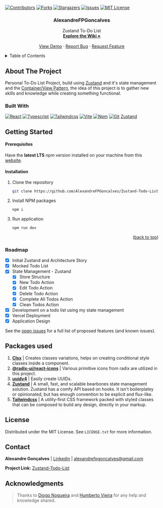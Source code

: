 <a name="readme-top"></a>

[![Contributors][contributors-shield]][contributors-url] [![Forks][forks-shield]][forks-url] [![Stargazers][stars-shield]][stars-url] [![Issues][issues-shield]][issues-url] [![MIT License][license-shield]][license-url]

<!-- PROJECT LOGO -->
<div align="center">

<h3 align="center">AlexandreFPGoncalves</h3>
  <p align="center">
    Zustand To-Do List
    <br />
    <a href="https://github.com/AlexandreFPGoncalves/Zustand-Todo-List/wiki"><strong>Explore the Wiki »</strong></a>
    <br />
    <br />
    <a href="https://alexandrefpgoncalves-zustand-todo-list.vercel.app/">View Demo</a>
    ·
    <a href="https://github.com/AlexandreFPGoncalves/Zustand-Todo-List/issues">Report Bug</a>
    ·
    <a href="https://github.com/AlexandreFPGoncalves/Zustand-Todo-List/issues">Request Feature</a>
  </p>

<!-- <img src="https://i.imgur.com/8lUi7mg.png" alt="Project Preview" width="35%"> -->

</div>

<!-- TABLE OF CONTENTS -->
<details>
  <summary>Table of Contents</summary>
  <ol>
    <li>
      <a href="#about-the-project">About The Project</a>
      <ul>
        <li><a href="#built-with">Built With</a></li>
      </ul>
    </li>
    <li>
      <a href="#getting-started">Getting Started</a>
      <ul>
        <li><a href="#prerequisites">Prerequisites</a></li>
        <li><a href="#installation">Installation</a></li>
      </ul>
    </li>
    <li><a href="#roadmap">Roadmap</a></li>
    <li><a href="#packages-used">Packages Used</a></li>
    <li><a href="#license">License</a></li>
    <li><a href="#contact">Contact</a></li>
    <li><a href="#acknowledgments">Acknowledgments</a></li>
  </ol>
</details>

<!-- ABOUT THE PROJECT -->

## About The Project

Personal To-Do List Project, build using [Zustand](https://docs.pmnd.rs/zustand/getting-started/introduction) and it's state management and the [Container/View Pattern](https://dev.to/ornio/container-view-pattern-in-react-inc-hooks-5404), the idea of this project is to gather new skills and knowledge while creating something functional.

### Built With

[![React][react-shield]][react-url] [![Typescript][typescript-shield]][typescript-url] [![Tailwindcss][tailwindcss-shield]][tailwindcss-url] [![Vite][vite-shield]][vite-url] [![Npm][npm-shield]][npm-url] [![Git][git-shield]][git-url] [Zustand](https://docs.pmnd.rs/zustand/getting-started/introduction)

<!-- GETTING STARTED -->

## Getting Started

#### Prerequisites

Have the <b>latest LTS</b> npm version installed on your machine from this [website](https://nodejs.org/en/).

#### Installation

1. Clone the repository
   ```sh
   git clone https://github.com/AlexandreFPGoncalves/Zustand-Todo-List.git
   ```
2. Install NPM packages
   ```sh
   npm i
   ```
3. Run application
   ```sh
   npm run dev
   ```
   <p align="right">(<a href="#readme-top">back to top</a>)</p>

<!-- ROADMAP -->

### Roadmap

- [x] Initial Zustand and Architecture Story
- [x] Mocked Todo List
- [x] State Management - Zustand
  - [x] Store Structure
  - [x] New Todo Action
  - [x] Edit Todo Action
  - [x] Delete Todo Action
  - [x] Complete All Todos Action
  - [x] Clean Todos Action
- [x] Development on a todo list using my state management
- [x] Vercel Deployment
- [x] Application Design

See the [open issues](https://github.com/AlexandreFPGoncalves/Zustand-Todo-List/issues) for a full list of proposed features (and known issues).

<!-- PACKAGES USED -->

## Packages used

1. <b>[Clsx](https://www.npmjs.com/package/clsx)</b> | Creates classes variations, helps on creating conditional style classes inside a component. <br>
2. <b>[@radix-ui/react-icons](https://www.radix-ui.com)</b> | Various primitive icons from radix are utilized in this project. <br>
3. <b>[uuidv4](https://www.npmjs.com/package/uuidv4)</b> | Easily create UUIDs. <br>
4. <b>[Zustand](https://zustand-demo.pmnd.rs)</b> | A small, fast, and scalable bearbones state management solution. Zustand has a comfy API based on hooks. It isn't boilerplatey or opinionated, but has enough convention to be explicit and flux-like. <br>
5. <b>[Tailwindcss](https://tailwindcss.com)</b> | A utility-first CSS framework packed with styled classes that can be composed to build any design, directly in your markup.

<!-- LICENSE -->

## License

Distributed under the MIT License. See `LICENSE.txt` for more information.

<!-- CONTACT -->

## Contact

**Alexandre Gonçalves** | [Linkedin](https://www.linkedin.com/in/alexandre-gonçalves-3a4a53227/) | alexandrefpgoncalves@gmail.com

**Project Link:** [Zustand-Todo-List](https://github.com/AlexandreFPGoncalves/Zustand-Todo-List)

<!-- ACKNOWLEDGMENTS -->

## Acknowledgments

> Thanks to [Diogo Nogueira](https://github.com/isneru) and [Humberto Vieira](https://github.com/hjsvieira98) for any help and knowledge shared.

[contributors-shield]: https://img.shields.io/github/contributors/AlexandreFPGoncalves/Zustand-Todo-List.svg?style=for-the-badge
[contributors-url]: https://github.com/AlexandreFPGoncalves/Zustand-Todo-List/graphs/contributors
[forks-shield]: https://img.shields.io/github/forks/AlexandreFPGoncalves/Zustand-Todo-List.svg?style=for-the-badge
[forks-url]: https://github.com/AlexandreFPGoncalves/Zustand-Todo-List/network/members
[stars-shield]: https://img.shields.io/github/stars/AlexandreFPGoncalves/Zustand-Todo-List?style=for-the-badge
[stars-url]: https://github.com/AlexandreFPGoncalves/Zustand-Todo-List/stargazers
[issues-shield]: https://img.shields.io/github/issues/AlexandreFPGoncalves/Zustand-Todo-List.svg?style=for-the-badge
[issues-url]: https://github.com/AlexandreFPGoncalves/Zustand-Todo-List/issues
[license-shield]: https://img.shields.io/github/license/AlexandreFPGoncalves/Zustand-Todo-List.svg?style=for-the-badge
[license-url]: https://github.com/AlexandreFPGoncalves/Zustand-Todo-List/blob/master/LICENSE.txt
[linkedin-shield]: https://img.shields.io/badge/-LinkedIn-black.svg?style=for-the-badge&logo=linkedin&colorB=555
[linkedin-url]: https://www.linkedin.com/in/alexandre-gonçalves-3a4a53227/

<!-- Languages Shields -->

[react-shield]: https://img.shields.io/badge/React-20232A?style=for-the-badge&logo=react&logoColor=61DAFB
[react-url]: https://reactjs.org/
[typescript-shield]: https://img.shields.io/badge/typescript-%23007ACC.svg?style=for-the-badge&logo=typescript&logoColor=white
[typescript-url]: https://www.typescriptlang.org
[tailwindcss-shield]: https://img.shields.io/badge/tailwindcss-%2338B2AC.svg?style=for-the-badge&logo=tailwind-css&logoColor=white
[tailwindcss-url]: https://tailwindcss.com
[vite-shield]: https://img.shields.io/badge/vite-%23646CFF.svg?style=for-the-badge&logo=vite&logoColor=white
[vite-url]: https://vitejs.dev/
[npm-shield]: https://img.shields.io/badge/NPM-%23000000.svg?style=for-the-badge&logo=npm&logoColor=white
[npm-url]: https://www.npmjs.com
[git-shield]: https://img.shields.io/badge/git-%23F05033.svg?style=for-the-badge&logo=git&logoColor=white
[git-url]: https://git-scm.com

<!-- [product-screenshot]: images/screenshot.png -->
